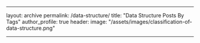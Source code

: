 ___
layout: archive
permalink: /data-structure/
title: "Data Structure Posts By Tags"
author_profile: true
header:
	image: "/assets/images/classification-of-data-structure.png"
___
